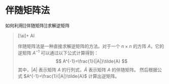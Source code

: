 # 伴随矩阵法
如何利用[[伴随矩阵]]求解逆矩阵
> [!ai]+ AI
>
> 伴随矩阵法是一种直接求解逆矩阵的方法。对于一个 $n \times n$ 的方阵 $A$，它的逆矩阵 $A^{-1}$ 可以通过以下公式计算得到：
> $$
> A^{-1}=\frac{1}{|A|}\tilde{A}
> $$
> 其中，$|A|$ 表示矩阵 $A$ 的行列式，$\tilde{A}$ 表示矩阵 $A$ 的伴随矩阵。
> 然后根据公式 $A^{-1}=\frac{1}{|A|}\tilde{A}$ 计算出逆矩阵。

